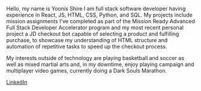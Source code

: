 Hello, my name is Yoonis Shire I am full stack software developer having experience in React, JS, HTML, CSS, Python, and SQL. My projects include mission assignments I've completed as part of the Mission Ready Advanced Full Stack Developer Accelerator program and my most recent personal project a JD checkout bot capable of selecting a product and fulfilling purchase, to showcase my understanding of HTML structure and automation of repetitive tasks to speed up the checkout process.

My interests outside of technology are playing basketball and soccer as well as mixed martial arts and, in my downtime, enjoy playing campaign and multiplayer video games, currently doing a Dark Souls Marathon.    

[LinkedIn](https://www.linkedin.com/in/yoonis-shire-a6a41128b/)


